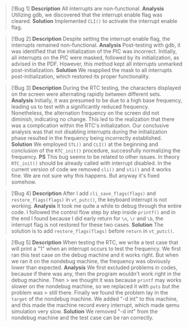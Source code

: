 > [!Bug 1] 
> **Description** 
> 	All interrupts are non-functional. 
> **Analysis** 
> 	Utilizing gdb, we discovered that the interrupt enable flag was cleared. 
> **Solution** 
> 	Implemented `CLI()` to activate the interrupt enable flag.

> [!Bug 2] 
> **Description** 
> 	Despite setting the interrupt enable flag, the interrupts remained non-functional. 
> **Analysis** 
> 	Post-testing with gdb, it was identified that the initialization of the PIC was incorrect. Initially, all interrupts on the PIC were masked, followed by its initialization, as advised in the PDF. However, this method kept all interrupts unmarked post-initialization. 
> **Solution** 
> 	We reapplied the mask to all interrupts post-initialization, which restored its proper functionality.

> [!Bug 3] 
> **Description** 
> 	During the RTC testing, the characters displayed on the screen were alternating rapidly between different sets. 
> **Analysis** 
> 	Initially, it was presumed to be due to a high base frequency, leading us to test with a significantly reduced frequency. Nonetheless, the alternation frequency on the screen did not diminish, indicating no change. This led to the realization that there was a complication within the RTC's initialization. Our conclusive analysis was that not disabling interrupts during the initialization phase resulted in the frequency being incorrectly established. 
> **Solution** 
> 	We employed `STL()` and `CLI()` at the beginning and conclusion of the `RTC_init()` procedure, successfully normalizing the frequency.
> **PS**
>   This bug seems to be related to other issues. In theory `RTC_init()` should be already called with interrupt disabled. In the current version of code we removed `cli()` and `sti()` and it works fine. We are not sure why this happens. But anyway it's fixed somehow.

> [!Bug 4] 
> **Description** 
> 	After I add `cli_save_flags(flags)` and `restore_flags(flags)` in `vt_putc()`, the keyboard interrupt is not working.
> **Analysis** 
> 	It took me quite a while to debug through the entire code. I followed the control flow step by step inside `printf()` and in the end I found because I did early return for `\n`, `\r` and `\b`, the interrupt flag is not restored for these two cases.
> **Solution** 
> 	The solution is to add `restore_flags(flags)` before `return` in `vt_putc()`.

>[!Bug 5]
> **Description**
> When testing the RTC, we write a test case that will print a "1" when an interrupt occurs to test the frequency. We first ran this test case on the debug machine and it works right. But when we ran it on the nondebug machine, the frequency was obviously lower than expected. 
> **Analysis**
> We first excluded problems in codes, because if there was any, then the program wouldn't work right in the debug machine. Then > we thought it was because `printf` may works slower on the nondebug machine, so we replaced it with `puts` but the problem was > still there. Finally we found the problem lay in the `target` of the nondebug machine. We added "-d int" to  this machine, and this made the machine record every interrupt, which made qemu simulation very slow.
> **Solution**
> We removed "-d int" from the nondebug machine and the test case can be ran correctly.